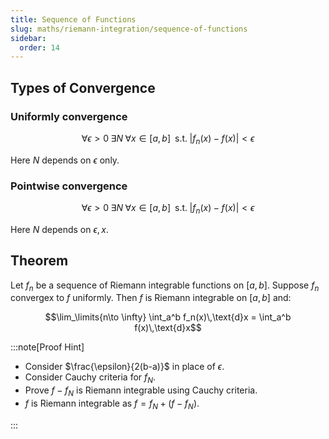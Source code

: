 ```yaml
---
title: Sequence of Functions
slug: maths/riemann-integration/sequence-of-functions
sidebar:
  order: 14
---
```


## Types of Convergence

### Uniformly convergence

```math
\forall \epsilon \gt 0\;
\exists N\;
\forall x\in [a,b]\;
\;
\text{s.t.}
\;
\big|f_n(x)-f(x)\big| \lt \epsilon
```

Here $N$ depends on $\epsilon$ only.

### Pointwise convergence

```math
\forall \epsilon \gt 0\;
\exists N\;
\forall x\in [a,b]\;
\;
\text{s.t.}
\;
\big|f_n(x)-f(x)\big| \lt \epsilon
```

Here $N$ depends on $\epsilon, x$.

## Theorem

Let $f_n$ be a sequence of Riemann integrable functions on $[a,b]$. Suppose
$f_n$ convergex to $f$ uniformly. Then $f$ is Riemann integrable on $[a,b]$ and:

```math
\lim_\limits{n\to \infty}
\int_a^b f_n(x)\,\text{d}x
=
\int_a^b f(x)\,\text{d}x
```

:::note[Proof Hint]

- Consider $\frac{\epsilon}{2(b-a)}$ in place of $\epsilon$.
- Consider Cauchy criteria for $f_N$.
- Prove $f-f_N$ is Riemann integrable using Cauchy criteria.
- $f$ is Riemann integrable as $f=f_N + (f - f_N)$.

:::
